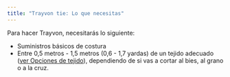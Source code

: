 ```yaml
---
title: "Trayvon tie: Lo que necesitas"
---
```


Para hacer Trayvon, necesitarás lo siguiente:

- Suministros básicos de costura
- Entre 0,5 metros - 1,5 metros (0,6 - 1,7 yardas) de un tejido adecuado ([ver Opciones de tejido](/docs/patterns/trayvon/fabric)), dependiendo de si vas a cortar al bies, al grano o a la cruz.
